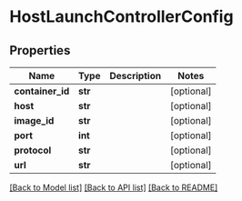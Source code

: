 # HostLaunchControllerConfig

## Properties
Name | Type | Description | Notes
------------ | ------------- | ------------- | -------------
**container_id** | **str** |  | [optional] 
**host** | **str** |  | [optional] 
**image_id** | **str** |  | [optional] 
**port** | **int** |  | [optional] 
**protocol** | **str** |  | [optional] 
**url** | **str** |  | [optional] 

[[Back to Model list]](../README.md#documentation-for-models) [[Back to API list]](../README.md#documentation-for-api-endpoints) [[Back to README]](../README.md)


